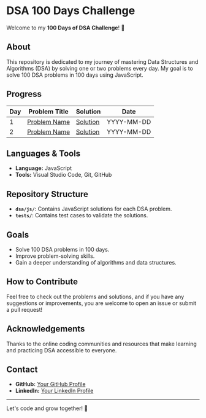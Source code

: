 # DSA 100 Days Challenge

Welcome to my **100 Days of DSA Challenge**! 🎯

## About

This repository is dedicated to my journey of mastering Data Structures and Algorithms (DSA) by solving one or two problems every day. My goal is to solve 100 DSA problems in 100 days using JavaScript.

## Progress

| Day | Problem Title | Solution | Date |
|-----|---------------|----------|------|
| 1   | [Problem Name](link-to-problem) | [Solution](link-to-solution) | YYYY-MM-DD |
| 2   | [Problem Name](link-to-problem) | [Solution](link-to-solution) | YYYY-MM-DD |
<!-- Add more rows as you progress -->

## Languages & Tools

- **Language:** JavaScript
- **Tools:** Visual Studio Code, Git, GitHub

## Repository Structure

- **`dsa/js/`**: Contains JavaScript solutions for each DSA problem.
- **`tests/`**: Contains test cases to validate the solutions.

## Goals

- Solve 100 DSA problems in 100 days.
- Improve problem-solving skills.
- Gain a deeper understanding of algorithms and data structures.

## How to Contribute

Feel free to check out the problems and solutions, and if you have any suggestions or improvements, you are welcome to open an issue or submit a pull request!

## Acknowledgements

Thanks to the online coding communities and resources that make learning and practicing DSA accessible to everyone.

## Contact

- **GitHub:** [Your GitHub Profile](https://github.com/manishkr108)
- **LinkedIn:** [Your LinkedIn Profile](https://linkedin.com/in/https://www.linkedin.com/in/manishk799/)

---

Let's code and grow together! 🚀
